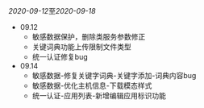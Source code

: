 *2020-09-12*至*2020-09-18*

* 09.12
  + 敏感数据保护，删除类服务参数修正
  + 关键词典功能上传限制文件类型
  + 统一认证修复bug
* 09.14
  + 敏感数据-修复关键字词典-关键字添加-词典内容bug
  + 敏感数据-优化主机信息-下载模态样式
  + 统一认证-应用列表-新增编辑应用标识功能  
